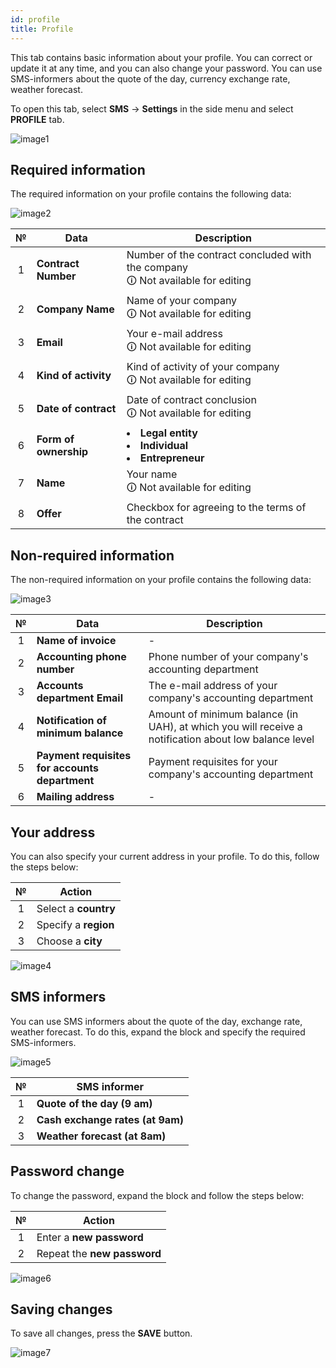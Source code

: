 ```yaml
---
id: profile
title: Profile
---
```


This tab contains basic information about your profile. You can correct or update it at any time, and you can also change your password. You can use SMS-informers about the quote of the day, currency exchange rate, weather forecast.

To open this tab, select **SMS** → **Settings** in the side menu and select **PROFILE** tab.

![image1](/img/en/client_settings_profile/image1.png)

## Required information

The required information on your profile contains the following data:

![image2](/img/en/client_settings_profile/image2.png)

|  №  | Data | Description |
| :-: | ---- | ----------- |
| 1 | **Contract Number** | Number of the contract concluded with the company <br/>🛈 Not available for editing |
| 2 | **Company Name** | Name of your company <br/>🛈 Not available for editing |
| 3 | **Email** | Your e-mail address <br/>🛈 Not available for editing |
| 4 | **Kind of activity** | Kind of activity of your company <br/>🛈 Not available for editing |
| 5 | **Date of contract** | Date of contract conclusion <br/>🛈 Not available for editing |
| 6 | **Form of ownership** | <li>**Legal entity**</li><li>**Individual**</li><li>**Entrepreneur**</li> |
| 7 | **Name** | Your name <br/>🛈 Not available for editing |
| 8 | **Offer** | Checkbox for agreeing to the terms of the contract |

## Non-required information

The non-required information on your profile contains the following data:

![image3](/img/en/client_settings_profile/image3.png)

|  №  | Data | Description |
| :-: | ---- | ----------- |
| 1 | **Name of invoice** | - |
| 2 | **Accounting phone number** | Phone number of your company's accounting department |
| 3 | **Accounts department Email** | The e-mail address of your company's accounting department |
| 4 | **Notification of minimum balance** | Amount of minimum balance (in UAH), at which you will receive a notification about low balance level |
| 5 | **Payment requisites for accounts department** | Payment requisites for your company's accounting department |
| 6 | **Mailing address** | - |

## Your address

You can also specify your current address in your profile. To do this, follow the steps below:

|  №  | Action |
| :-: | ------ |
| 1 | Select a **country** |
| 2 | Specify a **region** |
| 3 | Choose a **city** |

![image4](/img/en/client_settings_profile/image4.png)

## SMS informers

You can use SMS informers about the quote of the day, exchange rate, weather forecast. To do this, expand the block and specify the required SMS-informers.

![image5](/img/en/client_settings_profile/image5.png)

|  №  | SMS informer |
| :-: | ------------ |
| 1 | **Quote of the day (9 am)** |
| 2 | **Cash exchange rates (at 9am)** |
| 3 | **Weather forecast (at 8am)** |

## Password change

To change the password, expand the block and follow the steps below:

|  №  | Action |
| :-: | ------ |
| 1 | Enter a **new password** |
| 2 | Repeat the **new password** |

![image6](/img/en/client_settings_profile/image6.png)

## Saving changes

To save all changes, press the **SAVE** button.

![image7](/img/en/client_settings_profile/image7.png)
